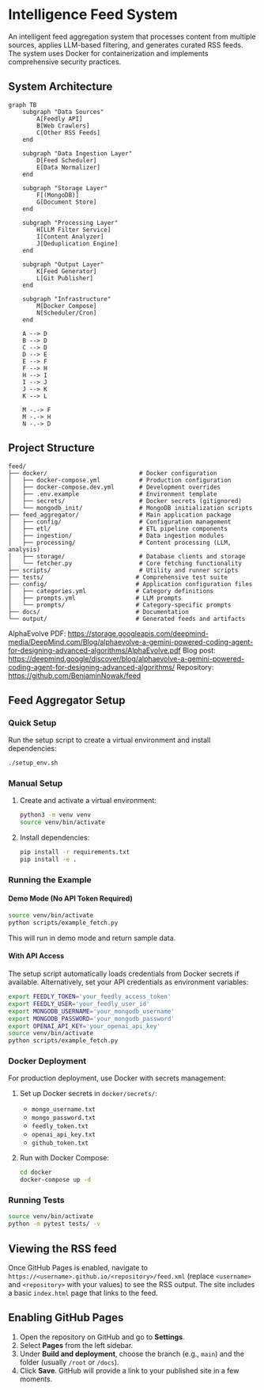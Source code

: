 # Intelligence Feed System

An intelligent feed aggregation system that processes content from multiple sources, applies LLM-based filtering, and generates curated RSS feeds. The system uses Docker for containerization and implements comprehensive security practices.

## System Architecture

```mermaid
graph TB
    subgraph "Data Sources"
        A[Feedly API]
        B[Web Crawlers]
        C[Other RSS Feeds]
    end
    
    subgraph "Data Ingestion Layer"
        D[Feed Scheduler]
        E[Data Normalizer]
    end
    
    subgraph "Storage Layer"
        F[(MongoDB)]
        G[Document Store]
    end
    
    subgraph "Processing Layer"
        H[LLM Filter Service]
        I[Content Analyzer]
        J[Deduplication Engine]
    end
    
    subgraph "Output Layer"
        K[Feed Generator]
        L[Git Publisher]
    end
    
    subgraph "Infrastructure"
        M[Docker Compose]
        N[Scheduler/Cron]
    end
    
    A --> D
    B --> D
    C --> D
    D --> E
    E --> F
    F --> H
    H --> I
    I --> J
    J --> K
    K --> L
    
    M -.-> F
    M -.-> H
    N -.-> D
```

## Project Structure

```
feed/
├── docker/                          # Docker configuration
│   ├── docker-compose.yml           # Production configuration
│   ├── docker-compose.dev.yml       # Development overrides
│   ├── .env.example                 # Environment template
│   ├── secrets/                     # Docker secrets (gitignored)
│   └── mongodb_init/                # MongoDB initialization scripts
├── feed_aggregator/                 # Main application package
│   ├── config/                      # Configuration management
│   ├── etl/                         # ETL pipeline components
│   ├── ingestion/                   # Data ingestion modules
│   ├── processing/                  # Content processing (LLM, analysis)
│   ├── storage/                     # Database clients and storage
│   └── fetcher.py                   # Core fetching functionality
├── scripts/                         # Utility and runner scripts
├── tests/                          # Comprehensive test suite
├── config/                         # Application configuration files
│   ├── categories.yml              # Category definitions
│   ├── prompts.yml                 # LLM prompts
│   └── prompts/                    # Category-specific prompts
├── docs/                           # Documentation
└── output/                         # Generated feeds and artifacts
```

AlphaEvolve PDF: https://storage.googleapis.com/deepmind-media/DeepMind.com/Blog/alphaevolve-a-gemini-powered-coding-agent-for-designing-advanced-algorithms/AlphaEvolve.pdf
Blog post: https://deepmind.google/discover/blog/alphaevolve-a-gemini-powered-coding-agent-for-designing-advanced-algorithms/
Repository: https://github.com/BenjaminNowak/feed

## Feed Aggregator Setup

### Quick Setup

Run the setup script to create a virtual environment and install dependencies:

```bash
./setup_env.sh
```

### Manual Setup

1. Create and activate a virtual environment:
   ```bash
   python3 -m venv venv
   source venv/bin/activate
   ```

2. Install dependencies:
   ```bash
   pip install -r requirements.txt
   pip install -e .
   ```

### Running the Example

#### Demo Mode (No API Token Required)

```bash
source venv/bin/activate
python scripts/example_fetch.py
```

This will run in demo mode and return sample data.

#### With API Access

The setup script automatically loads credentials from Docker secrets if available.
Alternatively, set your API credentials as environment variables:

```bash
export FEEDLY_TOKEN='your_feedly_access_token'
export FEEDLY_USER='your_feedly_user_id'
export MONGODB_USERNAME='your_mongodb_username'
export MONGODB_PASSWORD='your_mongodb_password'
export OPENAI_API_KEY='your_openai_api_key'
source venv/bin/activate
python scripts/example_fetch.py
```

### Docker Deployment

For production deployment, use Docker with secrets management:

1. Set up Docker secrets in `docker/secrets/`:
   - `mongo_username.txt`
   - `mongo_password.txt`
   - `feedly_token.txt`
   - `openai_api_key.txt`
   - `github_token.txt`

2. Run with Docker Compose:
   ```bash
   cd docker
   docker-compose up -d
   ```

### Running Tests

```bash
source venv/bin/activate
python -m pytest tests/ -v
```

## Viewing the RSS feed

Once GitHub Pages is enabled, navigate to `https://<username>.github.io/<repository>/feed.xml` (replace `<username>` and `<repository>` with your values) to see the RSS output. The site includes a basic `index.html` page that links to the feed.

## Enabling GitHub Pages

1. Open the repository on GitHub and go to **Settings**.
2. Select **Pages** from the left sidebar.
3. Under **Build and deployment**, choose the branch (e.g., `main`) and the folder (usually `/root` or `/docs`).
4. Click **Save**. GitHub will provide a link to your published site in a few moments.

